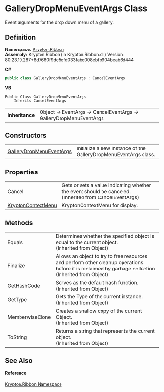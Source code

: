 # GalleryDropMenuEventArgs Class


Event arguments for the drop down menu of a gallery.



## Definition
**Namespace:** <a href="1e9bc734-cff9-e9b8-f013-94cdac669794.md">Krypton.Ribbon</a>  
**Assembly:** Krypton.Ribbon (in Krypton.Ribbon.dll) Version: 80.23.10.287+8d7660f9dc5efd033fabe008ebfb904beab6d444

**C#**
``` C#
public class GalleryDropMenuEventArgs : CancelEventArgs
```
**VB**
``` VB
Public Class GalleryDropMenuEventArgs
	Inherits CancelEventArgs
```

<table><tr><td><strong>Inheritance</strong></td><td>Object  →  EventArgs  →  CancelEventArgs  →  GalleryDropMenuEventArgs</td></tr>
</table>



## Constructors
<table>
<tr>
<td><a href="a5e9b3f4-9fc8-445c-aa4b-db85f14656bb.md">GalleryDropMenuEventArgs</a></td>
<td>Initialize a new instance of the GalleryDropMenuEventArgs class.</td></tr>
</table>

## Properties
<table>
<tr>
<td>Cancel</td>
<td>Gets or sets a value indicating whether the event should be canceled.<br />(Inherited from CancelEventArgs)</td></tr>
<tr>
<td><a href="600b8db8-bcbf-f47b-0b22-00fa2c0d1175.md">KryptonContextMenu</a></td>
<td>KryptonContextMenu for display.</td></tr>
</table>

## Methods
<table>
<tr>
<td>Equals</td>
<td>Determines whether the specified object is equal to the current object.<br />(Inherited from Object)</td></tr>
<tr>
<td>Finalize</td>
<td>Allows an object to try to free resources and perform other cleanup operations before it is reclaimed by garbage collection.<br />(Inherited from Object)</td></tr>
<tr>
<td>GetHashCode</td>
<td>Serves as the default hash function.<br />(Inherited from Object)</td></tr>
<tr>
<td>GetType</td>
<td>Gets the Type of the current instance.<br />(Inherited from Object)</td></tr>
<tr>
<td>MemberwiseClone</td>
<td>Creates a shallow copy of the current Object.<br />(Inherited from Object)</td></tr>
<tr>
<td>ToString</td>
<td>Returns a string that represents the current object.<br />(Inherited from Object)</td></tr>
</table>

## See Also


#### Reference
<a href="1e9bc734-cff9-e9b8-f013-94cdac669794.md">Krypton.Ribbon Namespace</a>  
